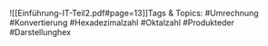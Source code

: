 
![[Einführung-IT-Teil2.pdf#page=13]]Tags & Topics:
   #Umrechnung
   #Konvertierung
   #Hexadezimalzahl
   #Oktalzahl
   #Produkteder
   #Darstellunghex